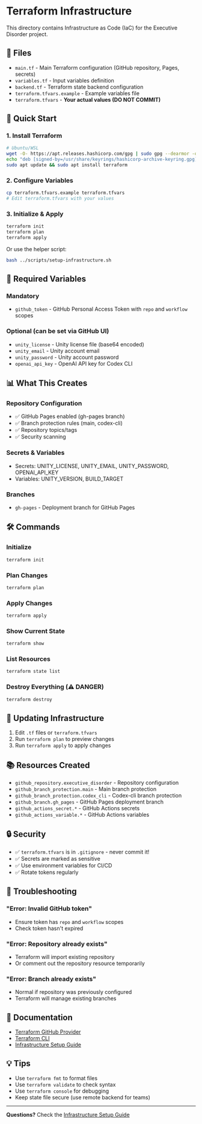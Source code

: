 # Terraform Infrastructure

This directory contains Infrastructure as Code (IaC) for the Executive Disorder project.

## 📁 Files

- `main.tf` - Main Terraform configuration (GitHub repository, Pages, secrets)
- `variables.tf` - Input variables definition
- `backend.tf` - Terraform state backend configuration
- `terraform.tfvars.example` - Example variables file
- `terraform.tfvars` - **Your actual values (DO NOT COMMIT)**

## 🚀 Quick Start

### 1. Install Terraform

```bash
# Ubuntu/WSL
wget -O- https://apt.releases.hashicorp.com/gpg | sudo gpg --dearmor -o /usr/share/keyrings/hashicorp-archive-keyring.gpg
echo "deb [signed-by=/usr/share/keyrings/hashicorp-archive-keyring.gpg] https://apt.releases.hashicorp.com $(lsb_release -cs) main" | sudo tee /etc/apt/sources.list.d/hashicorp.list
sudo apt update && sudo apt install terraform
```

### 2. Configure Variables

```bash
cp terraform.tfvars.example terraform.tfvars
# Edit terraform.tfvars with your values
```

### 3. Initialize & Apply

```bash
terraform init
terraform plan
terraform apply
```

Or use the helper script:

```bash
bash ../scripts/setup-infrastructure.sh
```

## 🔐 Required Variables

### Mandatory
- `github_token` - GitHub Personal Access Token with `repo` and `workflow` scopes

### Optional (can be set via GitHub UI)
- `unity_license` - Unity license file (base64 encoded)
- `unity_email` - Unity account email
- `unity_password` - Unity account password
- `openai_api_key` - OpenAI API key for Codex CLI

## 📊 What This Creates

### Repository Configuration
- ✅ GitHub Pages enabled (gh-pages branch)
- ✅ Branch protection rules (main, codex-cli)
- ✅ Repository topics/tags
- ✅ Security scanning

### Secrets & Variables
- Secrets: UNITY_LICENSE, UNITY_EMAIL, UNITY_PASSWORD, OPENAI_API_KEY
- Variables: UNITY_VERSION, BUILD_TARGET

### Branches
- `gh-pages` - Deployment branch for GitHub Pages

## 🛠️ Commands

### Initialize
```bash
terraform init
```

### Plan Changes
```bash
terraform plan
```

### Apply Changes
```bash
terraform apply
```

### Show Current State
```bash
terraform show
```

### List Resources
```bash
terraform state list
```

### Destroy Everything (⚠️ DANGER)
```bash
terraform destroy
```

## 🔄 Updating Infrastructure

1. Edit `.tf` files or `terraform.tfvars`
2. Run `terraform plan` to preview changes
3. Run `terraform apply` to apply changes

## 📚 Resources Created

- `github_repository.executive_disorder` - Repository configuration
- `github_branch_protection.main` - Main branch protection
- `github_branch_protection.codex_cli` - Codex-cli branch protection
- `github_branch.gh_pages` - GitHub Pages deployment branch
- `github_actions_secret.*` - GitHub Actions secrets
- `github_actions_variable.*` - GitHub Actions variables

## 🔒 Security

- ✅ `terraform.tfvars` is in `.gitignore` - never commit it!
- ✅ Secrets are marked as sensitive
- ✅ Use environment variables for CI/CD
- ✅ Rotate tokens regularly

## 🐛 Troubleshooting

### "Error: Invalid GitHub token"
- Ensure token has `repo` and `workflow` scopes
- Check token hasn't expired

### "Error: Repository already exists"
- Terraform will import existing repository
- Or comment out the repository resource temporarily

### "Error: Branch already exists"
- Normal if repository was previously configured
- Terraform will manage existing branches

## 📖 Documentation

- [Terraform GitHub Provider](https://registry.terraform.io/providers/integrations/github/latest/docs)
- [Terraform CLI](https://www.terraform.io/cli)
- [Infrastructure Setup Guide](../docs/INFRASTRUCTURE_SETUP.md)

## 💡 Tips

- Use `terraform fmt` to format files
- Use `terraform validate` to check syntax
- Use `terraform console` for debugging
- Keep state file secure (use remote backend for teams)

---

**Questions?** Check the [Infrastructure Setup Guide](../docs/INFRASTRUCTURE_SETUP.md)

